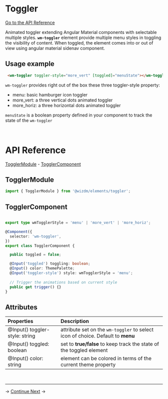 

# Toggler
[Go to the API Reference](#api-reference)

Animated toggler extending Angular Material components with selectable multiple styles.
**`wm-toggler`** element provide multiple menu styles in toggling the visibility of content. When toggled, the element comes into or out of view using angular material sidenav component.

## Usage example

```html
 <wm-toggler toggler-style="more_vert" [toggled]="menuState"></wm-toggler>
```

  `wm-toggler` provides right out of the box these three toggler-style property:

- menu: basic hamburger icon toggler
- more_vert: a three vertical dots animated toggler
- more_horiz: a three horizontal dots animated toggler

`menuState` is a boolean property defined in your component to track the state of the `wm-toggler`

&nbsp;

# API Reference
[TogglerModule](#togglermodule) -  [TogglerComponent](#togglercomponent)

## TogglerModule
```typescript
import { TogglerModule } from '@wizdm/elements/toggler';

```

## TogglerComponent
```typescript

export type wmTogglerStyle = 'menu' | 'more_vert' | 'more_horiz';

@Component({
  selector: 'wm-toggler',
})
export class TogglerComponent {

  public toggled = false;

  @Input('toggled') toggling: boolean;
  @Input() color: ThemePalette;
  @Input('toggler-style') style: wmTogglerStyle = 'menu';
  
  // Trigger the animations based on current style
  public get trigger() {}
}

```

## Attributes 

| **Properties**                 | **Description**                                                                  |
| :----------------------------- | :------------------------------------------------------------------------------- |
| @Input() toggler-style: string | attribute set on the  `wm-toggler` to select icon of choice. Default to **menu** |
| @Input() toggled: boolean      | set to **true/false** to keep track the state of the toggled element             |
| @Input() color: string         | element can be colored in terms of the current theme property                    |
  
&nbsp;  

---

->
[Continue Next](docs/toc?go=next) 
->  
